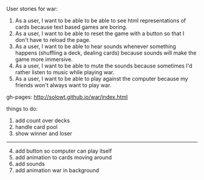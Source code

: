 User stories for war:<br />
1. As a user, I want to be able to be able to see html representations of cards because text based games are boring.<br />
2. As a user, I want to be able to reset the game with a button so that I don't have to reload the page.<br />
3. As a user, I want to be able to hear sounds whenever something happens (shuffling a deck, dealing cards) because sounds will make the game more immersive.<br />
4. As a user, I want to be able to mute the sounds because sometimes I'd rather listen to music while playing war.<br />
5. As a user, I want to be able to play against the computer because my friends won't always want to play war.<br />

gh-pages: http://solowt.github.io/war/index.html

things to do:<br />
1. add count over decks <br />
2. handle card pool <br />
3. show winner and loser <br />
------------------------------------------
4. add button so computer can play itself<br />
5. add animation to cards moving around<br />
6. add sounds<br />
7. add animation war in background
